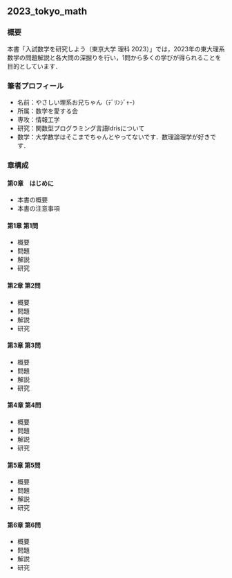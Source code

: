 ## 2023_tokyo_math
### 概要
本書「入試数学を研究しよう（東京大学 理科 2023）」では，2023年の東大理系数学の問題解説と各大問の深掘りを行い，1問から多くの学びが得られることを目的としています．
### 筆者プロフィール
- 名前：やさしい理系お兄ちゃん（ﾃﾞﾘﾝｼﾞｬｰ）
- 所属：数学を愛する会
- 専攻：情報工学
- 研究：関数型プログラミング言語Idrisについて
- 数学：大学数学はそこまでちゃんとやってないです．数理論理学が好きです．
### 章構成
#### 第0章　はじめに
- 本書の概要
- 本書の注意事項
#### 第1章 第1問
- 概要
- 問題
- 解説
- 研究
#### 第2章 第2問
- 概要
- 問題
- 解説
- 研究
#### 第3章 第3問
- 概要
- 問題
- 解説
- 研究
#### 第4章 第4問
- 概要
- 問題
- 解説
- 研究
#### 第5章 第5問
- 概要
- 問題
- 解説
- 研究
#### 第6章 第6問
- 概要
- 問題
- 解説
- 研究
